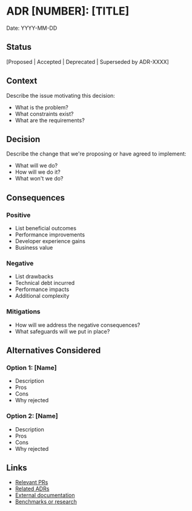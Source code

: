 # ADR [NUMBER]: [TITLE]

Date: YYYY-MM-DD

## Status

[Proposed | Accepted | Deprecated | Superseded by ADR-XXXX]

## Context

Describe the issue motivating this decision:
- What is the problem?
- What constraints exist?
- What are the requirements?

## Decision

Describe the change that we're proposing or have agreed to implement:
- What will we do?
- How will we do it?
- What won't we do?

## Consequences

### Positive
- List beneficial outcomes
- Performance improvements
- Developer experience gains
- Business value

### Negative  
- List drawbacks
- Technical debt incurred
- Performance impacts
- Additional complexity

### Mitigations
- How will we address the negative consequences?
- What safeguards will we put in place?

## Alternatives Considered

### Option 1: [Name]
- Description
- Pros
- Cons
- Why rejected

### Option 2: [Name]
- Description
- Pros
- Cons
- Why rejected

## Links
- [Relevant PRs](#)
- [Related ADRs](#)
- [External documentation](#)
- [Benchmarks or research](#)